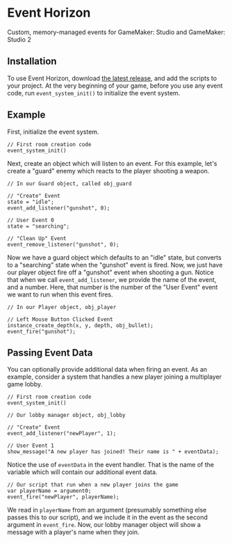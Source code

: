 # Event Horizon

Custom, memory-managed events for GameMaker: Studio and GameMaker: Studio 2

## Installation

To use Event Horizon, download [the latest release](https://github.com/gm-core/event-horizon/releases), and add the scripts to your project. At the very beginning of your game, before you use any event code, run `event_system_init()` to initialize the event system.

## Example

First, initialize the event system.

```gml
// First room creation code
event_system_init()
```

Next, create an object which will listen to an event. For this example, let's create a "guard" enemy which reacts to the player shooting a weapon.

```gml
// In our Guard object, called obj_guard

// "Create" Event
state = "idle";
event_add_listener("gunshot", 0);

// User Event 0
state = "searching";

// "Clean Up" Event
event_remove_listener("gunshot", 0);
```

Now we have a guard object which defaults to an "idle" state, but converts to a "searching" state when the "gunshot" event is fired. Now, we just have our player object fire off a "gunshot" event when shooting a gun. Notice that when we call `event_add_listener`, we provide the name of the event, and a number. Here, that number is the number of the "User Event" event we want to run when this event fires.

```gml
// In our Player object, obj_player

// Left Mouse Button Clicked Event
instance_create_depth(x, y, depth, obj_bullet);
event_fire("gunshot");
```

## Passing Event Data

You can optionally provide additional data when firing an event. As an example, consider a system that handles a new player joining a multiplayer game lobby.

```gml
// First room creation code
event_system_init()
```

```gml
// Our lobby manager object, obj_lobby

// "Create" Event
event_add_listener("newPlayer", 1);

// User Event 1
show_message("A new player has joined! Their name is " + eventData);
```

Notice the use of `eventData` in the event handler. That is the name of the variable which will contain our additional event data.

```gml
// Our script that run when a new player joins the game
var playerName = argument0;
event_fire("newPlayer", playerName);
```

We read in `playerName` from an argument (presumably something else passes this to our script), and we include it in the event as the second argument in `event_fire`. Now, our lobby manager object will show a message with a player's name when they join.
